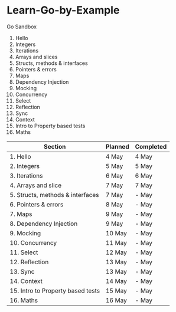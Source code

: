 # Learn-Go-by-Example
Go Sandbox

1. Hello
2. Integers
3. Iterations
4. Arrays and slices
5. Structs, methods & interfaces
6. Pointers & errors
7. Maps
8. Dependency Injection
9. Mocking
10. Concurrency
11. Select
12. Reflection
13. Sync
14. Context
15. Intro to Property based tests
16. Maths



Section | Planned | Completed
--- | --- | ---
1. Hello | 4 May | 4 May
2. Integers | 5 May | 5 May
3. Iterations | 6 May | 6 May
4. Arrays and slice | 7 May | 7 May
5. Structs, methods & interfaces | 7 May | - May
6. Pointers & errors | 8 May | - May
7. Maps | 9 May | - May
8. Dependency Injection | 9 May | - May
9. Mocking | 10 May | - May
10. Concurrency | 11 May | - May
11. Select | 12 May | - May
12. Reflection | 13 May | - May
13. Sync | 13 May | - May
14. Context | 14 May | - May
15. Intro to Property based tests | 15 May | - May
16. Maths | 16 May | - May